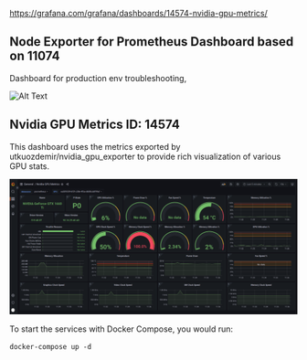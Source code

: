 https://grafana.com/grafana/dashboards/14574-nvidia-gpu-metrics/


## Node Exporter for Prometheus Dashboard based on 11074

Dashboard for production env troubleshooting, 

![Alt Text](https://grafana.com/api/dashboards/15172/images/11186/image)

## Nvidia GPU Metrics ID: 14574

This dashboard uses the metrics exported by utkuozdemir/nvidia_gpu_exporter to provide rich visualization of various GPU stats.

![Alt Text](https://raw.githubusercontent.com/utkuozdemir/nvidia_gpu_exporter/master/grafana/dashboard.png)


To start the services with Docker Compose, you would run:

```
docker-compose up -d
```
